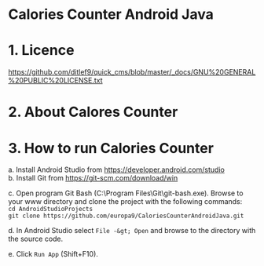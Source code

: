 # Calories Counter Android Java

# 1. Licence
https://github.com/ditlef9/quick_cms/blob/master/_docs/GNU%20GENERAL%20PUBLIC%20LICENSE.txt

# 2. About Calores Counter

# 3. How to run Calories Counter
a. Install Android Studio from https://developer.android.com/studio<br />
b. Install Git from https://git-scm.com/download/win

c. Open program Git Bash (C:\Program Files\Git\git-bash.exe). Browse to your www directory and clone the project with the following commands:<br />
`cd AndroidStudioProjects`<br />
`git clone https://github.com/europa9/CaloriesCounterAndroidJava.git`

d. In Android Studio select `File -&gt; Open` and browse to the directory with the source code.<br />

e. Click `Run App` (Shift+F10). 



